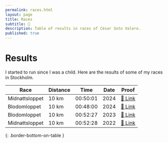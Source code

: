 ```yaml
---
permalink: races.html
layout: page
title: Races
subtitle: 🏃 
description: Table of results in races of César Soto Valero.
published: true
---
```


# Results

I started to run since I was a child.
Here are the results of some of my races in Stockholm.

| Race           | Distance | Time     | Date | Proof                                                                                           |
|----------------|----------|----------|------|-------------------------------------------------------------------------------------------------|
| Midnattsloppet | 10 km    | 00:50:01 | 2024 | [:link: Link](https://results.midnattsloppet.com/stockholm/36633)                               |
| Blodomloppet   | 10 km    | 00:48:00 | 2024 | [:link: Link](https://www.racetimer.se/sv/runner/show/8704624?layout=racetimer&race_id=6034)    |
| Blodomloppet   | 10 km    | 00:52:27 | 2023 | [:link: Link](https://www.racetimer.se/sv/runner/show/8204163?layout=blodomloppet&race_id=5627) |
| Midnattsloppet | 10 km    | 00:52:28 | 2022 | [:link: Link](https://tinyurl.com/ya5b8zef)                                                     |                                   
{: .border-bottom-on-table }
